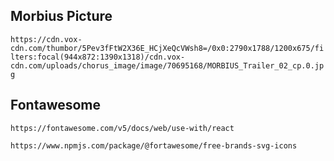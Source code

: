 ## Morbius Picture
`https://cdn.vox-cdn.com/thumbor/5Pev3fFtW2X36E_HCjXeQcVWsh8=/0x0:2790x1788/1200x675/filters:focal(944x872:1390x1318)/cdn.vox-cdn.com/uploads/chorus_image/image/70695168/MORBIUS_Trailer_02_cp.0.jpg`

## Fontawesome 
`https://fontawesome.com/v5/docs/web/use-with/react`

`https://www.npmjs.com/package/@fortawesome/free-brands-svg-icons`
